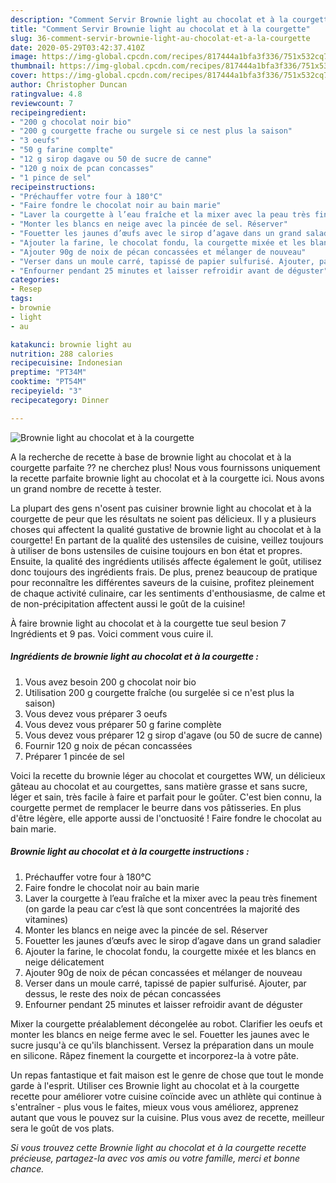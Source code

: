 ```yaml
---
description: "Comment Servir Brownie light au chocolat et à la courgette"
title: "Comment Servir Brownie light au chocolat et à la courgette"
slug: 36-comment-servir-brownie-light-au-chocolat-et-a-la-courgette
date: 2020-05-29T03:42:37.410Z
image: https://img-global.cpcdn.com/recipes/817444a1bfa3f336/751x532cq70/brownie-light-au-chocolat-et-a-la-courgette-photo-principale-de-la-recette.jpg
thumbnail: https://img-global.cpcdn.com/recipes/817444a1bfa3f336/751x532cq70/brownie-light-au-chocolat-et-a-la-courgette-photo-principale-de-la-recette.jpg
cover: https://img-global.cpcdn.com/recipes/817444a1bfa3f336/751x532cq70/brownie-light-au-chocolat-et-a-la-courgette-photo-principale-de-la-recette.jpg
author: Christopher Duncan
ratingvalue: 4.8
reviewcount: 7
recipeingredient:
- "200 g chocolat noir bio"
- "200 g courgette frache ou surgele si ce nest plus la saison"
- "3 oeufs"
- "50 g farine complte"
- "12 g sirop dagave ou 50 de sucre de canne"
- "120 g noix de pcan concasses"
- "1 pince de sel"
recipeinstructions:
- "Préchauffer votre four à 180°C"
- "Faire fondre le chocolat noir au bain marie"
- "Laver la courgette à l’eau fraîche et la mixer avec la peau très finement (on garde la peau car c’est là que sont concentrées la majorité des vitamines)"
- "Monter les blancs en neige avec la pincée de sel. Réserver"
- "Fouetter les jaunes d’œufs avec le sirop d’agave dans un grand saladier"
- "Ajouter la farine, le chocolat fondu, la courgette mixée et les blancs en neige délicatement"
- "Ajouter 90g de noix de pécan concassées et mélanger de nouveau"
- "Verser dans un moule carré, tapissé de papier sulfurisé. Ajouter, par dessus, le reste des noix de pécan concassées"
- "Enfourner pendant 25 minutes et laisser refroidir avant de déguster"
categories:
- Resep
tags:
- brownie
- light
- au

katakunci: brownie light au 
nutrition: 288 calories
recipecuisine: Indonesian
preptime: "PT34M"
cooktime: "PT54M"
recipeyield: "3"
recipecategory: Dinner

---
```



![Brownie light au chocolat et à la courgette](https://img-global.cpcdn.com/recipes/817444a1bfa3f336/751x532cq70/brownie-light-au-chocolat-et-a-la-courgette-photo-principale-de-la-recette.jpg)

A la recherche de recette à base de brownie light au chocolat et à la courgette parfaite ?? ne cherchez plus! Nous vous fournissons uniquement la recette parfaite brownie light au chocolat et à la courgette ici. Nous avons un grand nombre de recette à tester.

La plupart des gens n'osent pas cuisiner brownie light au chocolat et à la courgette de peur que les résultats ne soient pas délicieux. Il y a plusieurs choses qui affectent la qualité gustative de brownie light au chocolat et à la courgette! En partant de la qualité des ustensiles de cuisine, veillez toujours à utiliser de bons ustensiles de cuisine toujours en bon état et propres. Ensuite, la qualité des ingrédients utilisés affecte également le goût, utilisez donc toujours des ingrédients frais. De plus, prenez beaucoup de pratique pour reconnaître les différentes saveurs de la cuisine, profitez pleinement de chaque activité culinaire, car les sentiments d'enthousiasme, de calme et de non-précipitation affectent aussi le goût de la cuisine!

<!--inarticleads1-->

À faire brownie light au chocolat et à la courgette tue seul besion 7 Ingrédients et 9 pas. Voici comment vous cuire il.

##### Ingrédients de brownie light au chocolat et à la courgette :

1. Vous avez besoin 200 g chocolat noir bio
1. Utilisation 200 g courgette fraîche (ou surgelée si ce n&#39;est plus la saison)
1. Vous devez vous préparer 3 oeufs
1. Vous devez vous préparer 50 g farine complète
1. Vous devez vous préparer 12 g sirop d&#39;agave (ou 50 de sucre de canne)
1. Fournir 120 g noix de pécan concassées
1. Préparer 1 pincée de sel


Voici la recette du brownie léger au chocolat et courgettes WW, un délicieux gâteau au chocolat et au courgettes, sans matière grasse et sans sucre, léger et sain, très facile à faire et parfait pour le goûter. C&#39;est bien connu, la courgette permet de remplacer le beurre dans vos pâtisseries. En plus d&#39;être légère, elle apporte aussi de l&#39;onctuosité ! Faire fondre le chocolat au bain marie. 

<!--inarticleads2-->

##### Brownie light au chocolat et à la courgette instructions :

1. Préchauffer votre four à 180°C
1. Faire fondre le chocolat noir au bain marie
1. Laver la courgette à l’eau fraîche et la mixer avec la peau très finement (on garde la peau car c’est là que sont concentrées la majorité des vitamines)
1. Monter les blancs en neige avec la pincée de sel. Réserver
1. Fouetter les jaunes d’œufs avec le sirop d’agave dans un grand saladier
1. Ajouter la farine, le chocolat fondu, la courgette mixée et les blancs en neige délicatement
1. Ajouter 90g de noix de pécan concassées et mélanger de nouveau
1. Verser dans un moule carré, tapissé de papier sulfurisé. Ajouter, par dessus, le reste des noix de pécan concassées
1. Enfourner pendant 25 minutes et laisser refroidir avant de déguster


Mixer la courgette préalablement décongelée au robot. Clarifier les oeufs et monter les blancs en neige ferme avec le sel. Fouetter les jaunes avec le sucre jusqu&#39;à ce qu&#39;ils blanchissent. Versez la préparation dans un moule en silicone. Râpez finement la courgette et incorporez-la à votre pâte. 

<!--inarticleads1-->

<p>
Un repas fantastique et fait maison est le genre de chose que tout le monde garde à l'esprit. Utiliser ces Brownie light au chocolat et à la courgette recette pour améliorer votre cuisine coïncide avec un athlète qui continue à s'entraîner - plus vous le faites, mieux vous vous améliorez, apprenez autant que vous le pouvez sur la cuisine. Plus vous avez de recette, meilleur sera le goût de vos plats.
</p>

<p>
<i>Si vous trouvez cette Brownie light au chocolat et à la courgette recette précieuse, partagez-la avec vos amis ou votre famille, merci et bonne chance.</i>
</p>
